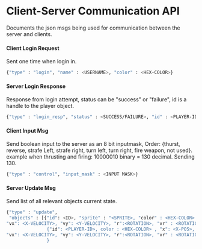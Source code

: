 # Client-Server Communication API
Documents the json msgs being used for communication between the server and clients.

#### Client Login Request
Sent one time when login in.
```sh
{"type" : "login", "name" : <USERNAME>, "color" : <HEX-COLOR>}
```

#### Server Login Response
Response from login attempt, status can be "success" or "failure", id is a handle to the player object.
```sh
{"type" : "login_resp", "status" : <SUCCESS/FAILURE>, "id" : <PLAYER-ID>}
```

#### Client Input Msg
Send boolean input to the server as an 8 bit inputmask,
Order: {thurst, reverse, strafe Left, strafe right, turn left, turn right, fire weapon, not used}. example when thrusting and firing: 10000010 binary = 130 decimal. Sending 130.
```sh
{"type" : "control", "input_mask" : <INPUT MASK>}
```

#### Server Update Msg
Send list of all relevant objects current state.
```sh
{"type" : "update",
 "objects" : [{"id": <ID>, "sprite" : "<SPRITE>, "color" : <HEX-COLOR> , "x": <X-POS>, "y": <Y-POS>, 
"vx": <X-VELOCITY>, "vy": <Y-VELOCITY>, "r":<ROTATION>, "vr" : <ROTATION VELOCITY},
               {"id": <PLAYER-ID>, color : <HEX-COLOR> , "x": <X-POS>, "y": <Y-POS>, 
"vx": <X-VELOCITY>, "vy": <Y-VELOCITY>, "r":<ROTATION>, "vr" : <ROTATION VELOCITY}],
               }
```
